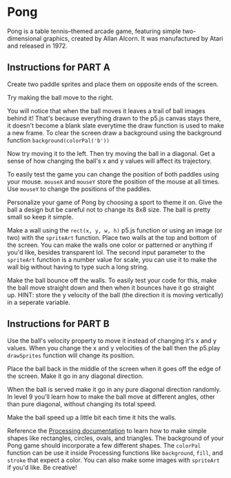# Pong

Pong is a table tennis–themed arcade game, featuring simple two-dimensional graphics, created by Allan Alcorn. It was manufactured by Atari and released in 1972.

## Instructions for PART A

Create two paddle sprites and place them on opposite ends of the screen.

Try making the ball move to the right.

You will notice that when the ball moves it leaves a trail of ball images behind it! That's because everything drawn to the p5.js canvas stays there, it doesn't become a blank slate everytime the draw function is used to make a new frame. To clear the screen draw a background using the background function `background(colorPal('b'))`

Now try moving it to the left. Then try moving the ball in a diagonal. Get a sense of how changing the ball's x and y values will affect its trajectory.

To easily test the game you can change the position of both paddles using your mouse. `mouseX` and `mouseY` store the position of the mouse at all times. Use `mouseY` to change the positions of the paddles.

Personalize your game of Pong by choosing a sport to theme it on. Give the ball a design but be careful not to change its 8x8 size. The ball is pretty small so keep it simple.

Make a wall using the `rect(x, y, w, h)` p5.js function or using an image (or two) with the `spriteArt` function. Place two walls at the top and bottom of the screen. You can make the walls one color or patterned or anything if you'd like, besides transparent lol. The second input parameter to the `spriteArt` function is a number value for scale, you can use it to make the wall big without having to type such a long string.

Make the ball bounce off the walls. To easily test your code for this, make the ball move straight down and then when it bounces have it go straight up. HINT: store the y velocity of the ball (the direction it is moving vertically) in a seperate variable.

## Instructions for PART B

Use the ball's velocity property to move it instead of changing it's x and y values. When you change the x and y velocities of the ball then the p5.play `drawSprites` function will change its position.

Place the ball back in the middle of the screen when it goes off the edge of the screen. Make it go in any diagonal direction.

When the ball is served make it go in any pure diagonal direction randomly. In level 9 you'll learn how to make the ball move at different angles, other than pure diagonal, without changing its total speed.

Make the ball speed up a little bit each time it hits the walls.

Reference the [Processing documentation](https://processing.org/reference) to learn how to make simple shapes like rectangles, circles, ovals, and triangles. The background of your Pong game should incorporate a few different shapes. The `colorPal` function can be use it inside Processing functions like `background`, `fill`, and `stroke` that expect a color. You can also make some images with `spriteArt` if you'd like. Be creative!
